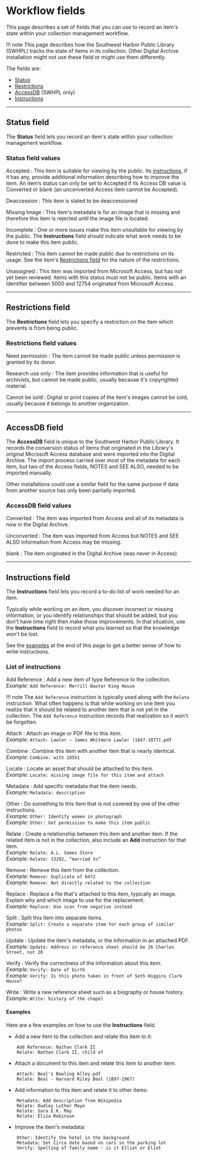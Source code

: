# Workflow fields

This page describes a set of fields that you can use to record an item's state within your collection management workflow.

!!! note
    This page describes how the Southwest Harbor Public Library (SWHPL) tracks the state of items in its collection.
    Other Digital Archive installation might not use these field or might use them differently.

The fields are:

- [Status](#status-field)
- [Restrictions](#restrictions-field)
- [AccessDB](#accessdb-field) (SWHPL only)
- [Instructions](#instructions-field)

---

## Status field
The **Status** field lets you record an item's state within your collection management workflow.

### Status field values

Accepted
:   This item is suitable for viewing by the public.  Its [instructions](#instructions-field), if it has any, provide
    additional information describing how to improve the item. An item’s status can only be set to
    Accepted if its Access DB value is Converted or blank (an unconverted Access item cannot be Accepted).

Deaccession
:   This item is slated to be deaccessioned

Missing Image
:   This item's metadata is for an image that is missing and therefore this item is rejected until the image file is located.

Incomplete
:   One or more issues make this item unsuitable for viewing by the public. The **Instructions** field
    should indicate what work needs to be done to make this item public.

Restricted
:   This item cannot be made public due to restrictions on its usage. See the item's [Restrictions field](#restrictions-field) for
    the nature of the restrictions.

Unassigned
:   This item was imported from Microsoft Access, but has not yet been reviewed. Items with this status must not be public.
    Items with an Identifier between 5000 and 12754 originated from Microsoft Access.

---

## Restrictions field

The **Restrictions** field lets you specify a restriction on the item which prevents is from being public.

### Restrictions field values

Need permission
:   The item cannot be made public unless permission is granted by its donor.

Research use only
:   The item provides information that is useful for archivists, but cannot be made public, usually because
    it's copyrighted material.

Cannot be sold
:   Digital or print copies of the item's images cannot be sold, usually because it belongs to another organization.

---

## AccessDB field

The **AccessDB** field is unique to the Southwest Harbor Public Library. It records the conversion status
of items that originated in the Library's original Microsoft Access database and were imported into the
Digital Archive. The import process carried over most of the metadata for each item, but two of the Access
fields, NOTES and SEE ALSO, needed to be imported manually.

Other installations could use a similar field for the same purpose if data from another source has only
been partially imported.

### AccessDB field values

Converted
:   The item was imported from Access and all of its metadata is now in the Digital Archive.

Unconverted
:   The item was imported from Access but NOTES and SEE ALSO information from Access may be missing.

blank
:   The item originated in the Digital Archive (was never in Access)

---

## Instructions field

The **Instructions** field lets you record a to-do list of work needed for an item.

Typically while working on an item, you discover incorrect or missing information, or you identify
relationships that should be added, but you don't have time right then make those improvements.
In that situation, use the **Instructions** field to record what you learned so that the knowledge
won't be lost.

See the [examples](#examples) at the end of this page to get a better sense of how to write instructions.

### List of instructions

Add Reference
:   Add a new item of type Reference to the collection.  
    *Example:* `Add Reference: Merrill Baxter King House`

!!! note
    The `Add Reference` instruction is typically used along with the `Relate` instruction. What often happens is
    that while working on one item you realize that it should be related to another item that is
    not yet in the collection. The `Add Reference` instruction records that realization so it won't be forgotten.

Attach
:   Attach an image or PDF file to this item.  
    *Example:* `Attach: Lawler – James Whitmore Lawler (1847-1877).pdf`

Combine
:   Combine this item with another item that is nearly identical.  
    *Example:* `Combine: with 10551`

Locate
:   Locate an asset that should be attached to this item.  
    *Example:* `Locate: missing image file for this item and attach`

Metadata
:   Add specific metadata that the item needs.  
    *Example:* `Metadata: description`

Other
:   Do something to this item that is not covered by one of the other instructions.  
    *Example:* `Other: Identify women in photograph`  
    *Example:* `Other: Get permission to make this item public`

Relate
:   Create a relationship between this item and another item.
    If the related item is not in the collection, also include an **Add** instruction for that item.  
    *Example:* `Relate: A.L. Somes Store`  
    *Example:* `Relate: 13292, “married to”`

Remove
:   Remove this item from the collection.  
    *Example:* `Remove: Duplicate of 6472`  
    *Example:* `Remove: Not directly related to the collection`

Replace
:   Replace a file that's attached to this item, typically an image.  
    Explain why and which image to use for the replacement.  
    *Example:* `Replace: Use scan from negative instead`  

Split
:   Split this item into separate items.  
    *Example:* `Split: Create a separate item for each group of similar photos`  

Update
:   Update the item's metadata, or the information in an attached PDF.  
    *Example:* `Update: Address in reference sheet should be 26 Charles Street, not 20`  

Verify
:   Verify the correctness of the information about this item.  
    *Example:* `Verify: Date of birth`  
    *Example:* `Verify: Is this photo taken in front of Seth Higgins Clark House?`  

Write
:   Write a new reference sheet such as a biography or house history.  
    *Example:* `Write: history of the chapel`  

#### Examples

Here are a few examples on how to use the **Instructions** field.

- Add a new item to the collection and relate this item to it:
``` plaintext
    Add Reference: Nathan Clark II
    Relate: Nathan Clark II, child of
```

- Attach a document to this item and relate this item to another item:
``` plaintext
    Attach: Beal's Bowling Alley.pdf
    Relate: Beal - Harvard Riley Beal (1897-1967)
```

- Add information to this item and relate it to other items:
``` plaintext
    Metadata: Add description from Wikipedia
    Relate: Dudley Luther Mayo
    Relate: Sara E.K. May
    Relate: Eliza Robinson
```

- Improve the item's metadata:
``` plaintext
    Other: Identify the hotel in the background
    Metadata: Set Circa date based on cars in the parking lot
    Verify: Spelling of family name - is it Elliot or Eliot 
```
